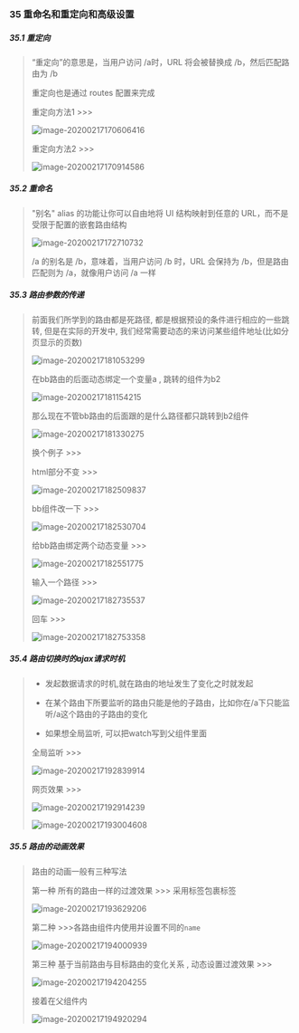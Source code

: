 ### 35 重命名和重定向和高级设置

##### 35.1 重定向

> “重定向”的意思是，当用户访问 /a时，URL 将会被替换成 /b，然后匹配路由为 /b
>
> 重定向也是通过 routes 配置来完成
>
> 重定向方法1 >>>
>
> ![image-20200217170606416](..\images\image-20200217170606416.png)
>
> 重定向方法2 >>> 
>
> ![image-20200217170914586](..\images\image-20200217170914586.png)

##### 35.2 重命名

> "别名" alias 的功能让你可以自由地将 UI 结构映射到任意的 URL，而不是受限于配置的嵌套路由结构
>
> ![image-20200217172710732](..\images\image-20200217172710732.png)
>
> /a 的别名是 /b，意味着，当用户访问 /b 时，URL 会保持为 /b，但是路由匹配则为 /a，就像用户访问 /a 一样

##### 35.3 路由参数的传递

> 前面我们所学到的路由都是死路径, 都是根据预设的条件进行相应的一些跳转, 但是在实际的开发中, 我们经常需要动态的来访问某些组件地址(比如分页显示的页数)
>
> ![image-20200217181053299](..\images\image-20200217181053299.png)
>
> 在bb路由的后面动态绑定一个变量a , 跳转的组件为b2
>
> ![image-20200217181154215](..\images\image-20200217181154215.png)
>
> 那么现在不管bb路由的后面跟的是什么路径都只跳转到b2组件
>
> ![image-20200217181330275](..\images\image-20200217181330275.png)
>
> 换个例子 >>>
>
> html部分不变 >>>
>
> ![image-20200217182509837](..\images\image-20200217182509837.png)
>
> bb组件改一下 >>>
>
> ![image-20200217182530704](..\images\image-20200217182530704.png)
>
> 给bb路由绑定两个动态变量 >>>
>
> ![image-20200217182551775](..\images\image-20200217182551775.png)
>
> 输入一个路径 >>>
>
> ![image-20200217182735537](..\images\image-20200217182735537.png)
>
>  回车 >>>
>
> ![image-20200217182753358](..\images\image-20200217182753358.png)

##### 35.4 路由切换时的ajax请求时机

> - 发起数据请求的时机,就在路由的地址发生了变化之时就发起
>
> - 在某个路由下所要监听的路由只能是他的子路由，比如你在/a下只能监听/a这个路由的子路由的变化
> - 如果想全局监听, 可以把watch写到父组件里面
>
> 全局监听 >>>
>
> ![image-20200217192839914](..\images\image-20200217192839914.png)
>
> 网页效果 >>>
>
> ![image-20200217192914239](..\images\image-20200217192914239.png)
>
> ![image-20200217193004608](..\images\image-20200217193004608.png)

##### 35.5 路由的动画效果

> 路由的动画一般有三种写法
>
> 第一种 所有的路由一样的过渡效果 >>> 采用<transition>标签包裹<router-view>标签
>
> ![image-20200217193629206](..\images\image-20200217193629206.png)
>
> 第二种 >>>各路由组件内使用<transition>并设置不同的`name`
>
> ![image-20200217194000939](..\images\image-20200217194000939.png)
>
> 第三种 基于当前路由与目标路由的变化关系 , 动态设置过渡效果 >>>
>
> ![image-20200217194204255](..\images\image-20200217194204255.png)
>
> 接着在父组件内
>
> ![image-20200217194920294](..\images\image-20200217194920294.png)

